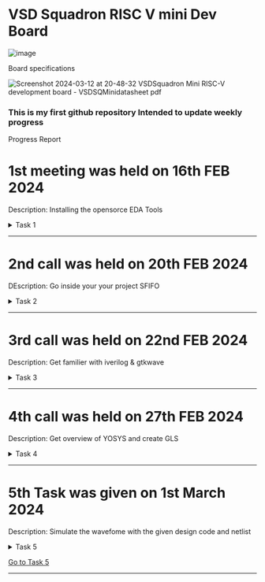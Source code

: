 
# VSD Squadron RISC V mini Dev Board
![image](https://github.com/avinashjaiswal1598/Risc-V-mini/assets/160040323/c6435eca-4c0d-4913-a0b2-3874dcdf37ff)


Board specifications

![Screenshot 2024-03-12 at 20-48-32 VSDSquadron Mini RISC-V development board - VSDSQMinidatasheet pdf](https://github.com/avinashjaiswal1598/Risc-V-mini/assets/160040323/58b11788-475a-493b-9ff9-f883b9e41a7c)


### This is my first github repository Intended to update weekly progress
Progress Report

# 1st meeting was held on 16th FEB 2024
Description: Installing the opensorce EDA Tools
 <details>
  <summary> Task 1 </summary>
  
- Create Github repository
- install YOSIS
- install iverilog
- install gtkwave

## Graywolf
![Screenshot from 2024-02-22 12-30-19](https://github.com/avinashjaiswal1598/Risc-V-mini/assets/160040323/2e601ec6-695f-4fa8-9ada-6d2ba518f49d)

## YOSYS
![Screenshot from 2024-02-22 12-25-19](https://github.com/avinashjaiswal1598/Risc-V-mini/assets/160040323/f76091dc-f0a8-47b4-afed-9e21992825c1)
</details>

---


# 2nd call was held on 20th FEB 2024
DEscription: Go inside your your project SFIFO
 <details>
  <summary> Task 2 </summary>
- Mark the input output ports along with input output waveforms for your project

 My project for this interniship is-
# Synchronous First In First Out for Memory Storage and Processing
![Synchronous FIFO pdf](https://github.com/avinashjaiswal1598/Risc-V-mini/assets/160040323/f2cc94e1-feac-4f9c-bbbe-b52f01479df5)


input output Waveform 
![Screenshot from 2024-02-26 17-33-33](https://github.com/avinashjaiswal1598/Risc-V-mini/assets/160040323/12013901-0785-4613-9dc6-0c0fb84bfc68)
</details>

---

# 3rd call was held on 22nd FEB 2024
Description: Get familier with iverilog & gtkwave
 <details>
  <summary> Task 3 </summary>
- Learn how to use iverilog and gtkwave
- Perform the lab and update github repo
- Analyse how does hardware behaves
  
  Verilog Files contains all the design associated with testbench
  ![image](https://github.com/avinashjaiswal1598/Risc-V-mini/assets/160040323/036085aa-366b-482a-9fc7-a6658cb372f2)
  Let us load the MUX into the simulator
  
  `iverilog good_mux.v tb_good_mux.v
  
  I observe the MUX
 
![Screenshot from 2024-02-26 17-33-33](https://github.com/avinashjaiswal1598/Risc-V-mini/assets/160040323/ccdc1920-d62f-4838-bf4e-54906abd05d7)
</details>

---

  # 4th call was held on 27th FEB 2024
 Description: Get overview of YOSYS and create GLS
 <details>
  <summary> Task 4 </summary>
  - Using YOSYS create GLS design for MUX
  - create waveform
  - Both Functional Design waveform and GLS waveform should match

 ---
 
![Screenshot from 2024-03-02 11-16-12](https://github.com/avinashjaiswal1598/Risc-V-mini/assets/160040323/61f7316d-8081-41bd-bcf3-ff9adf8b9d4e)


![Screenshot from 2024-03-01 12-03-00](https://github.com/avinashjaiswal1598/Risc-V-mini/assets/160040323/b47b511e-e841-4124-96bc-d61b2e5c10db)



![gvim](https://github.com/avinashjaiswal1598/Risc-V-mini/assets/160040323/7a6a68b4-1020-4d32-8465-f63359ef9c63)


### GLS Design Waveform

![Screenshot from 2024-03-02 11-17-23](https://github.com/avinashjaiswal1598/Risc-V-mini/assets/160040323/244f3ae5-3294-4e13-86f7-4834e3de7d08)

### Functional Design Waveform


![GLS DEsign](https://github.com/avinashjaiswal1598/Risc-V-mini/assets/160040323/a1a6e96f-42be-4e26-8621-a0bcbc227c51)


### _Both Functional and GLS Design waveform match_!
</details>

---

# 5th Task was given on 1st March 2024
Description: Simulate the wavefome with the given design code and netlist
<details id="Task5">
  <summary> Task 5 </summary>
 
### Functional design for Synchronous FIFO
 
Cloning github repository

https://github.com/Anmol-S314/iiitb_sfifo.git

`iverilog iiitb_sfifo.v iiitb_sfifo_tb.v`

`gtkwave iiitb dump.vcd`

![Screenshot from 2024-03-13 11-26-38](https://github.com/avinashjaiswal1598/Risc-V-mini/assets/160040323/7e286c35-7ead-4556-8490-2e5d7a3e89c8)

![iverilog](https://github.com/avinashjaiswal1598/Risc-V-mini/assets/160040323/9b1dc06c-33dd-46b6-bba4-6248a8c39ad7)

Wavefom

![Screenshot from 2024-03-07 16-56-30](https://github.com/avinashjaiswal1598/Risc-V-mini/assets/160040323/aee39763-f06a-4484-b6a9-de5b365bc0f9)

Synthesis of Verilog code
To generate netlist inside iiitb_sfifo

`yosys`

![Screenshot from 2024-03-09 11-56-38](https://github.com/avinashjaiswal1598/Risc-V-mini/assets/160040323/06d5676b-8833-4f33-9a54-152881535a03)

Reading the library
Reading the design

`read_verilog iiitb_sfifo.v`

![Screenshot from 2024-03-09 12-35-45](https://github.com/avinashjaiswal1598/Risc-V-mini/assets/160040323/bcbe23b1-367c-406d-9638-a3c7f0671585)


Synthesising the module

`synth -top iiitb_sfifo`

![Screenshot from 2024-03-09 12-39-51](https://github.com/avinashjaiswal1598/Risc-V-mini/assets/160040323/d831f687-de58-4faa-8df1-adb68ebc0dd7)

![Screenshot from 2024-03-09 12-40-42](https://github.com/avinashjaiswal1598/Risc-V-mini/assets/160040323/9fb6650a-3601-467f-8f4e-8816d7a1e31f)

To generate netlist 

`abc -liberty`

To write netlist

`write_verilog netlist.v`
`write_verilog -noattr netlist.v`

![Screenshot from 2024-03-09 13-14-42](https://github.com/avinashjaiswal1598/Risc-V-mini/assets/160040323/9fe4ffce-f839-4335-91bf-7a7e7b489a52)

`flatten`

`show`

![Screenshot from 2024-03-09 13-20-05](https://github.com/avinashjaiswal1598/Risc-V-mini/assets/160040323/81111cf5-37d8-4b4c-919c-2541e2ec0837)

To open netlist

`!gvim netlist.v`

![Screenshot from 2024-03-09 13-21-16](https://github.com/avinashjaiswal1598/Risc-V-mini/assets/160040323/789b10cb-9bfc-47b7-bc86-03adc9bf940c)

Run GLS 

To verify weather netlist match with the design 

`iverilog ../iiitb_sfifo/verilog_model/primitives.v ../iiitb_sfifo/verilog_model/sky130_fd_sc_hd.v netlist.v iiitb_sfifo_tb.v`

`./a.out`

`gtkwave dump.vcd`

![Screenshot from 2024-03-13 17-07-12](https://github.com/avinashjaiswal1598/Risc-V-mini/assets/160040323/d1b340ca-2666-4c33-8151-d13a70e1b04c)

![Screenshot from 2024-03-09 13-30-00](https://github.com/avinashjaiswal1598/Risc-V-mini/assets/160040323/b8be6fee-af4c-427c-943a-cc416dd2b15e)

<div align="center">
Synthesisd Netlist Waveform
</div>


</details>

[Go to Task 5](#Task5)




---



